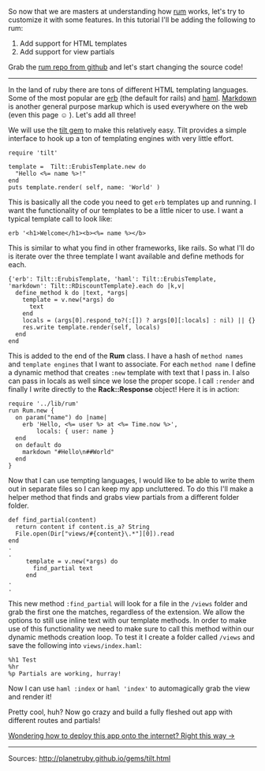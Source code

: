 So now that we are masters at understanding how [rum](https://github.com/chneukirchen/rum) works, let's try to customize it with some features. In this tutorial I'll be adding the following to rum:

 1. Add support for HTML templates
 2. Add support for view partials

Grab the [rum repo from github](https://github.com/chneukirchen/rum) and let's start changing the source code!
- - -
In the land of ruby there are tons of different HTML templating languages. Some of the most popular are [erb](https://ruby-doc.org/stdlib-2.4.0/libdoc/erb/rdoc/ERB.html) (the default for rails) and [haml](http://haml.info). [Markdown](https://en.wikipedia.org/wiki/Markdown) is another general purpose markup which is used everywhere on the web (even this page ☺ ). Let's add all three!

We will use the [tilt gem](https://github.com/rtomayko/tilt) to make this relatively easy. Tilt provides a simple interface to hook up a ton of templating engines with very little effort.

    require 'tilt'

    template =  Tilt::ErubisTemplate.new do
      "Hello <%= name %>!"
    end
    puts template.render( self, name: 'World' )

This is basically all the code you need to get `erb` templates up and running. I want the functionality of our templates to be a little nicer to use. I want a typical template call to look like:

    erb '<h1>Welcome</h1><b><%= name %></b>
This is similar to what you find in other frameworks, like rails.  So what I'll do is iterate over the three template I want available and define methods for each.

    {'erb': Tilt::ErubisTemplate, 'haml': Tilt::ErubisTemplate, 'markdown': Tilt::RDiscountTemplate}.each do |k,v|
      define_method k do |text, *args|
        template = v.new(*args) do
          text
        end
        locals = (args[0].respond_to?(:[]) ? args[0][:locals] : nil) || {} 
        res.write template.render(self, locals)
      end
    end
This is added to the end of the **Rum** class.  I have a hash of `method names` and `template engines` that I want to associate.  For each `method name` I define a dynamic method that creates `:new` template with text that I pass in. I also can pass in locals as well since we lose the proper scope. I call `:render` and finally I write directly to the **Rack::Response** object! Here it is in action:

	require '../lib/rum'
	run Rum.new {
	  on param("name") do |name|
	    erb 'Hello, <%= user %> at <%= Time.now %>',
	    	locals: { user: name }
	  end
	  on default do
	    markdown "#Hello\n##World"
	  end
	}

Now that I can use tempting languages, I would like to be able to write them out in separate files so I can keep my app uncluttered. To do this I'll make a helper method that finds and grabs view partials from a different folder folder.

    def find_partial(content)
      return content if content.is_a? String
      File.open(Dir["views/#{content}\.*"][0]).read
    end
    .
    .
         template = v.new(*args) do
           find_partial text
         end
    .
    .

This new method `:find_partial` will look for a file in the `/views` folder and grab the first one the matches, regardless of the extension. We allow the options to still use inline text with our template methods. In order to make use of this functionality we need to make sure to call this method within our dynamic methods creation loop. To test it I create a folder called `/views` and save the following into `views/index.haml`:

    %h1 Test
    %hr
    %p Partials are working, hurray!

Now I can use `haml :index` or `haml 'index'` to automagically grab the view and render it!

Pretty cool, huh? Now go crazy and build a fully fleshed out app with different routes and partials!

[Wondering how to deploy this app onto the internet? Right this way ->]()
- - -
Sources:
http://planetruby.github.io/gems/tilt.html

